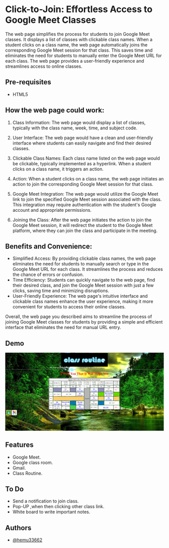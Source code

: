 Click-to-Join: Effortless Access to Google Meet Classes
===================================
The web page simplifies the process for students to join Google Meet classes. It displays a list of classes with clickable class names. When a student clicks on a class name, the web page automatically joins the corresponding Google Meet session for that class. This saves time and eliminates the need for students to manually enter the Google Meet URL for each class. The web page provides a user-friendly experience and streamlines access to online classes.


Pre-requisites
--------------

- HTML5
## How the web page could work:

1. Class Information: The web page would display a list of classes, typically with the class name, week, time, and subject code.

2. User Interface: The web page would have a clean and user-friendly interface where students can easily navigate and find their desired classes.

3. Clickable Class Names: Each class name listed on the web page would be clickable, typically implemented as a hyperlink. When a student clicks on a class name, it triggers an action.

4. Action: When a student clicks on a class name, the web page initiates an action to join the corresponding Google Meet session for that class.

5. Google Meet Integration: The web page would utilize the Google Meet link to join the specified Google Meet session associated with the class. This integration may require authentication with the student's Google account and appropriate permissions.

6. Joining the Class: After the web page initiates the action to join the Google Meet session, it will redirect the student to the Google Meet platform, where they can join the class and participate in the meeting.

## Benefits and Convenience:
- Simplified Access: By providing clickable class names, the web page eliminates the need for students to manually search or type in the Google Meet URL for each class. It streamlines the process and reduces the chance of errors or confusion.
- Time Efficiency: Students can quickly navigate to the web page, find their desired class, and join the Google Meet session with just a few clicks, saving time and minimizing disruptions.
- User-Friendly Experience: The web page's intuitive interface and clickable class names enhance the user experience, making it more convenient for students to access their online classes.

Overall, the web page you described aims to streamline the process of joining Google Meet classes for students by providing a simple and efficient interface that eliminates the need for manual URL entry.
## Demo

![How it Looks](CLass_demo.png)



## Features

- Google Meet.
- Google class room.
- Gmail.
- Class Routine.



## To Do

- Send a notification to join class. 
- Pop-UP ,when then clicking other class link.
- White board to write important notes.

## Authors

- [@hemu33662](https://github.com/hemu33662)
